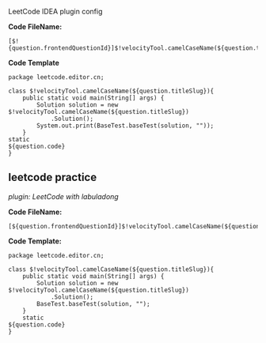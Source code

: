 <H>LeetCode IDEA plugin config

__Code FileName:__

```text
[$!{question.frontendQuestionId}]$!velocityTool.camelCaseName(${question.titleSlug})
```

__Code Template__

```text
package leetcode.editor.cn;

class $!velocityTool.camelCaseName(${question.titleSlug}){
    public static void main(String[] args) {
        Solution solution = new $!velocityTool.camelCaseName(${question.titleSlug})
            .Solution();
        System.out.print(BaseTest.baseTest(solution, ""));
    }
static
${question.code}
}
```


<h2>leetcode practice</h2>


_plugin: LeetCode with labuladong_

__Code FileName:__
```text
[${question.frontendQuestionId}]$!velocityTool.camelCaseName(${question.titleSlug})
```

__Code Template:__
```text
package leetcode.editor.cn;

class $!velocityTool.camelCaseName(${question.titleSlug}){
    public static void main(String[] args) {
        Solution solution = new $!velocityTool.camelCaseName(${question.titleSlug})
            .Solution();
        BaseTest.baseTest(solution, "");
    }
    static
${question.code}
}
```


